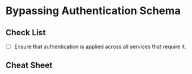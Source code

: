 # Bypassing Authentication Schema

## Check List

* [ ] Ensure that authentication is applied across all services that require it.

## Cheat Sheet

####
